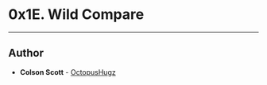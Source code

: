 # 0x1E. Wild Compare

---

## Author
* **Colson Scott** - [OctopusHugz](https://github.com/OctopusHugz)
